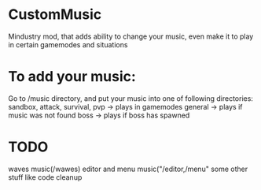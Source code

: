 # CustomMusic
Mindustry mod, that adds ability to change
your music, even make it to play in 
certain gamemodes and situations
# To add your music:
Go to /music directory, and put your music 
into one of following directories:
sandbox, attack, survival, pvp -> plays in 
  gamemodes
general -> plays if music was not found
boss -> plays if boss has spawned
# TODO
waves music(/wawes)
editor and menu music("/editor,/menu"
some other stuff like code cleanup
